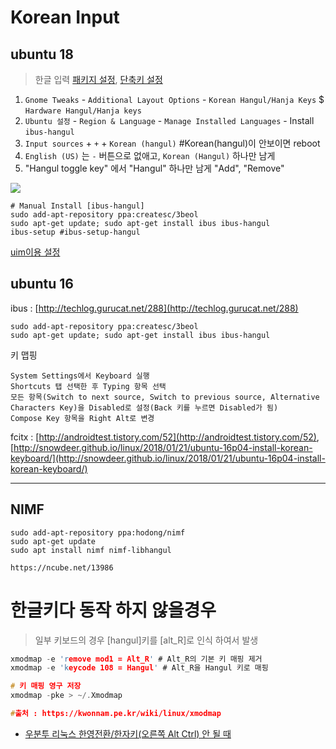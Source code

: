 # Korean Input

## ubuntu 18

> 한글 입력 [패키지 설정](http://awesometic.tistory.com/87), [단축키 설정](https://steemkr.com/ubuntu/@sjc333/18-04)

1. `Gnome Tweaks` - `Additional Layout Options` - `Korean Hangul/Hanja Keys` $ `Hardware Hangul/Hanja keys`
2. `Ubuntu 설정` - `Region & Language` - `Manage Installed Languages` - Install `ibus-hangul` 
3. `Input sources` + `+` + `Korean (hangul)` #Korean\(hangul\)이 안보이면 reboot
4. `English (US)` 는 `-` 버튼으로 없애고, `Korean (Hangul)` 하나만 남게
5. "Hangul toggle key" 에서 "Hangul" 하나만 남게 "Add", "Remove"

![](https://img1.daumcdn.net/thumb/R1280x0/?scode=mtistory2&fname=http%3A%2F%2Fcfile9.uf.tistory.com%2Fimage%2F9982113359F6992C214038)

```
# Manual Install [ibus-hangul]
sudo add-apt-repository ppa:createsc/3beol
sudo apt-get update; sudo apt-get install ibus ibus-hangul
ibus-setup #ibus-setup-hangul
```

[uim이용 설정](http://progtrend.blogspot.com/2018/06/ubuntu-1804-uim.html)

## ubuntu 16

ibus : [http://techlog.gurucat.net/288](http://techlog.gurucat.net/288)

```
sudo add-apt-repository ppa:createsc/3beol
sudo apt-get update; sudo apt-get install ibus ibus-hangul
```

키 맵핑

```
System Settings에서 Keyboard 실행
Shortcuts 탭 선택한 후 Typing 항목 선택
모든 항목(Switch to next source, Switch to previous source, Alternative Characters Key)을 Disabled로 설정(Back 키를 누르면 Disabled가 됨)
Compose Key 항목을 Right Alt로 변경
```

fcitx : [http://androidtest.tistory.com/52](http://androidtest.tistory.com/52), [http://snowdeer.github.io/linux/2018/01/21/ubuntu-16p04-install-korean-keyboard/](http://snowdeer.github.io/linux/2018/01/21/ubuntu-16p04-install-korean-keyboard/)

---

## NIMF

```
sudo add-apt-repository ppa:hodong/nimf
sudo apt-get update
sudo apt install nimf nimf-libhangul

https://ncube.net/13986
```

# 한글키다 동작 하지 않을경우 

> 일부 키보드의 경우 [hangul]키를 [alt_R]로 인식 하여서 발생 

```c
xmodmap -e 'remove mod1 = Alt_R' # Alt_R의 기본 키 매핑 제거
xmodmap -e 'keycode 108 = Hangul' # Alt_R을 Hangul 키로 매핑

# 키 매핑 영구 저장
xmodmap -pke > ~/.Xmodmap

#출처 : https://kwonnam.pe.kr/wiki/linux/xmodmap
```

- [우분투 리눅스 한영전환/한자키(오른쪽 Alt Ctrl) 안 될 때](https://jimnong.tistory.com/939)

